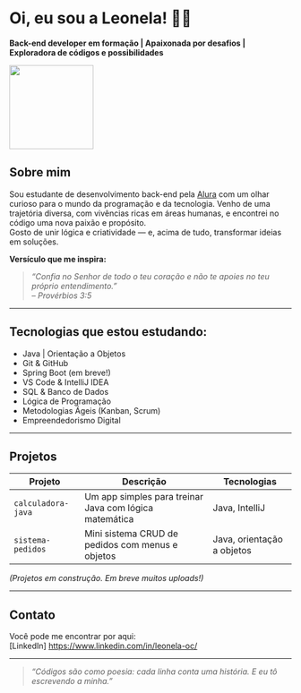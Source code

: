 # Oi, eu sou a Leonela! 🌸✨  

**Back-end developer em formação | Apaixonada por desafios | Exploradora de códigos e possibilidades**

<img src="https://media0.giphy.com/media/v1.Y2lkPTc5MGI3NjExNHZ3ODJkbXNzZnJoM2M2am1qb3Y5Y3kydmVmcmN3dXQ3eWIzdGN0NiZlcD12MV9pbnRlcm5hbF9naWZfYnlfaWQmY3Q9Zw/VVvcpqq3R34dClYgee/giphy.gif" width="150"/>



## Sobre mim
Sou estudante de desenvolvimento back-end pela [Alura](https://www.alura.com.br) com um olhar curioso para o mundo da programação e da tecnologia. Venho de uma trajetória diversa, com vivências ricas em áreas humanas, e encontrei no código uma nova paixão e propósito.  
Gosto de unir lógica e criatividade — e, acima de tudo, transformar ideias em soluções.

**Versículo que me inspira:**  
> *“Confia no Senhor de todo o teu coração e não te apoies no teu próprio entendimento.”*  
> *– Provérbios 3:5*

---

## Tecnologias que estou estudando:
- Java | Orientação a Objetos
- Git & GitHub
- Spring Boot (em breve!)
- VS Code & IntelliJ IDEA
- SQL & Banco de Dados
- Lógica de Programação
- Metodologias Ágeis (Kanban, Scrum)
- Empreendedorismo Digital

---

## Projetos
| Projeto | Descrição | Tecnologias |
|--------|------------|--------------|
| `calculadora-java` | Um app simples para treinar Java com lógica matemática | Java, IntelliJ |
| `sistema-pedidos` | Mini sistema CRUD de pedidos com menus e objetos | Java, orientação a objetos |

*(Projetos em construção. Em breve muitos uploads!)*

---

## Contato
Você pode me encontrar por aqui:  
[LinkedIn] https://www.linkedin.com/in/leonela-oc/


---

> *“Códigos são como poesia: cada linha conta uma história. E eu tô escrevendo a minha.”*
